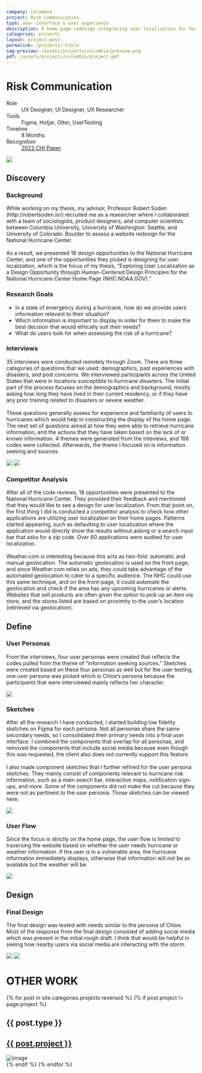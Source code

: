 ```yaml
---
company: Columbia
project: Risk Communication
type: user interface & user experience
description: A home page redesign integrating user localization for hurricane risk communication.
categories: projects
layout: project-post
permalink: /projects/:title
img-preview: /assets/projects/columbia/preview.png
pdf: /assets/projects/columbia/project.pdf
---
```


<!-- Project Section -->
<h1 class="main-title">Risk Communication</h1>
<section class="container-section fade-in">
    <div class="project-content">
      <section>
        <dl>
          <div>
            <dt>Role</dt>
            <dd>UX Designer, UI Designer, UX Researcher</dd>
          </div>
          <div>
            <dt>Tools</dt>
            <dd>Figma, Hotjar, Otter, UserTesting</dd>
          </div>
          <div>
            <dt>Timeline</dt>
            <dd>8 Months</dd>
          </div>
          <div>
            <dt>Recognition</dt>
            <dd><a href="https://dl.acm.org/doi/abs/10.1145/3491102.3502101">2022 CHI Paper</a></dd>
          </div>
        </dl>
        <img src="/assets/projects/columbia/columbia-01.png"/>
      </section>
      <section>
        <h2>Discovery</h2>
        <h3>Background</h3>
        <p>While working on my thesis, my advisor, Professor Robert Soden (http://robertsoden.io/) recruited me as a researcher where I collaborated with a team of sociologists, product designers, and computer scientists between Columbia University, University of Washington: Seattle, and University of Colorado: Boulder to assess a website redesign for the National Hurricane Center.
        <br><br>
        As a result, we presented 18 design opportunities to the National Hurricane Center, and one of the opportunities they picked is designing for user localization, which is the focus of my thesis, “Exploring User Localization as a Design Opportunity through Human-Centered Design Principles for the National Hurricane Center Home Page (NHC.NOAA.GOV).”
        </p>
        <h3>Research Goals</h3>
        <ul>
			<li>In a state of emergency during a hurricane, how do we provide users information relevant to their situation?</li>
			<li>Which information is important to display in order for them to make the best decision that would ethically suit their needs?</li>
			<li>What do users look for when assessing the risk of a hurricane?</li>
        </ul>
        <h3>Interviews</h3>
        <p>35 interviews were conducted remotely through Zoom. There are three categories of questions that we used: demographics, past experiences with disasters, and post concerns. We interviewed participants across the United States that were in locations susceptible to hurricane disasters. The initial part of the process focuses on the demographics and background, mostly asking how long they have lived in their current residency, or if they have any prior training related to disasters or severe weather.
        <br><br>
        These questions generally assess for experience and familiarity of users to hurricanes which would help in constructing the display of the home page. The next set of questions aimed at how they were able to retrieve hurricane information, and the actions that they have taken based on the lack of or known information. 4 themes were generated from the inteviews, and 166 codes were collected. Afterwards, the theme I focused on is information seeking and sources.
    	</p>
        <img src="/assets/projects/columbia/columbia-02.png"/>
        <img src="/assets/projects/columbia/columbia-03.png"/>
        <h3>Competitor Analysis</h3>
        <p>After all of the code reviews, 18 opportunities were presented to the National Hurricane Center. They provided their feedback and mentioned that they would like to see a design for user localization. From that point on, the first thing I did is conducted a competitor analysis to check how other applications are utilizing user localization on their home pages. Patterns started appearing, such as defaulting to user localization where the application would directly show the results without asking or a search input bar that asks for a zip code. Over 60 applications were audited for user localization.
        <br><br>
        Weather.com is interesting because this acts as two-fold: automatic and manual geolocation. The automatic geolocation is used on the front page, and since Weather.com relies on ads, they could take advantage of the automated geolocation to cater to a specific audience. The NHC could use this same technique, and on the front-page, it could automate the geolocation and check if the area has any upcoming hurricanes or alerts. Websites that sell products are often given the option to pick up an item via store, and the stores listed are based on proximity to the user’s location (retrieved via geolocation).
    	</p>
      </section>
      <section>
        <h2>Define</h2>
        <h3>User Personas</h3>
        <p>From the interviews, four user personas were created that reflects the codes pulled from the theme of “information seeking sources.” Sketches were created based on these four personas as well but for the user testing, one user persona was picked which is Chloe’s persona because the participants that were interviewed mainly reflects her character.</p>
        <img src="/assets/projects/columbia/columbia-04.png"/>
        <h3>Sketches</h3>
        <p>After all the research I have conducted, I started building low fidelity sketches on Figma for each persona. Not all personas share the same secondary needs, so I consolidated their primary needs into a final user interface. I combined the components that overlap for all personas, and removed the components that include social media because even though this was requested, the client also does not currently support this feature.
        <br><br>
        I also made component sketches that I further refined for the user persona sketches. They mainly consist of components relevant to hurricane risk information, such as a main search bar, interactive maps, notification sign-ups, and more. Some of the components did not make the cut because they were not as pertinent to the user persona. Those sketches can be viewed here.
        </p>
        <img src="/assets/projects/columbia/columbia-05.png"/>
        <h3>User Flow</h3>
        <p>Since the focus is strictly on the home page, the user flow is limited to traversing the website based on whether the user needs hurricane or weather information. If the user is in a vulnerable area, the hurricane information immediately displays, otherwise that information will not be as available but the weather will be.        	
        </p>
        <img src="/assets/projects/columbia/columbia-06.png"/>
      </section>
      <section>
        <h2>Design</h2>
        <h3>Final Design</h3>
        <p>The final design was tested with needs similar to the persona of Chloe. Most of the response from the final design consisted of adding social media which was present in the initial rough draft. I think that would be helpful in seeing how nearby users via social media are interacting with the storm.
        </p>
        <img src="/assets/projects/columbia/columbia-07.png"/>
        <img src="/assets/projects/columbia/columbia-08.png"/>
      </section>
    </div>
</section>

<!-- More Designs -->
<h1 class="main-title">OTHER WORK</h1>
<section class="container-section fade-in">
    <div class="other-design">
        {% for post in site.categories.projects reversed %}
          {% if post.project != page.project %}
            <div class="small-card">
                <div class="description">
                    <h1>{{ post.type }}</h1>      
                    <a class="external-links" temp="{{ site.url | prepend: post.permalink}}" href="">
                        <h2>{{ post.project }}</h2>
                    </a>                      
                </div>
                <img src="{{ post.img-preview }}" alt="image" 
                             id="{{ "-modal-button" | prepend: forloop.index }}">
             </div>
            {% endif %}
        {% endfor %}
    </div>
</section>
